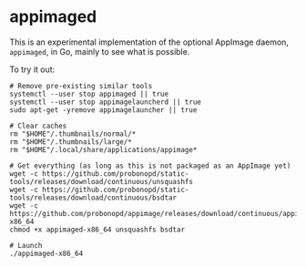 # appimaged

This is an experimental implementation of the optional AppImage daemon, `appimaged`, in Go, mainly to see what is possible.

To try it out:

```
# Remove pre-existing similar tools
systemctl --user stop appimaged || true
systemctl --user stop appimagelauncherd || true
sudo apt-get -yremove appimagelauncher || true

# Clear caches
rm "$HOME"/.thumbnails/normal/*
rm "$HOME"/.thumbnails/large/*
rm "$HOME"/.local/share/applications/appimage*

# Get everything (as long as this is not packaged as an AppImage yet)
wget -c https://github.com/probonopd/static-tools/releases/download/continuous/unsquashfs
wget -c https://github.com/probonopd/static-tools/releases/download/continuous/bsdtar
wget -c https://github.com/probonopd/appimage/releases/download/continuous/appimaged-x86_64
chmod +x appimaged-x86_64 unsquashfs bsdtar

# Launch
./appimaged-x86_64
```
